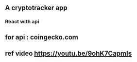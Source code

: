 ## A cryptotracker app 
### React with api
## for api : coingecko.com
## ref video https://youtu.be/9ohK7CapmIs
